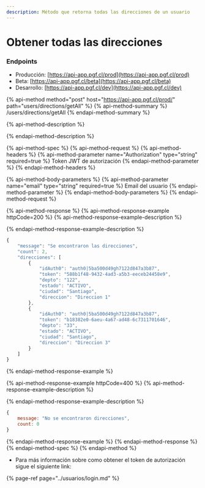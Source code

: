 ```yaml
---
description: Método que retorna todas las direcciones de un usuario
---
```


# Obtener todas las direcciones

### Endpoints

* Producción:  [https://api-app.pgf.cl/prod](https://api-app.pgf.cl/prod)
* Beta: [https://api-app.pgf.cl/beta](https://api-app.pgf.cl/beta)
* Desarrollo: [https://api-app.pgf.cl/dev](https://api-app.pgf.cl/dev)

{% api-method method="post" host="https://api-app.pgf.cl/prod/" path="users/directions/getAll" %}
{% api-method-summary %}
/users/directions/getAll
{% endapi-method-summary %}

{% api-method-description %}

{% endapi-method-description %}

{% api-method-spec %}
{% api-method-request %}
{% api-method-headers %}
{% api-method-parameter name="Authorization" type="string" required=true %}
Token JWT de autorización
{% endapi-method-parameter %}
{% endapi-method-headers %}

{% api-method-body-parameters %}
{% api-method-parameter name="email" type="string" required=true %}
Email del usuario
{% endapi-method-parameter %}
{% endapi-method-body-parameters %}
{% endapi-method-request %}

{% api-method-response %}
{% api-method-response-example httpCode=200 %}
{% api-method-response-example-description %}

{% endapi-method-response-example-description %}

```javascript
{
    "message": "Se encontraron las direcciones",
    "count": 2,
    "direcciones": [
        {
            "idAuth0": "auth0|5ba500d49gh7122d847a3b87",
            "token": "588b1f48-9432-4ad3-a5b3-eeceb24458e9",
            "depto": "122",
            "estado": "ACTIVO",
            "ciudad": "Santiago",
            "direccion": "Direccion 1"
        },
        {
            "idAuth0": "auth0|5ba500d49gh7122d847a3b87",
            "token": "b18382e0-6aeu-4a67-ad48-6c7311701646",
            "depto": "33",
            "estado": "ACTIVO",
            "ciudad": "Santiago",
            "direccion": "Direccion 3"
        }
    ]
}
```
{% endapi-method-response-example %}

{% api-method-response-example httpCode=400 %}
{% api-method-response-example-description %}

{% endapi-method-response-example-description %}

```javascript
{
    message: "No se encontraron direcciones",
    count: 0
}
```
{% endapi-method-response-example %}
{% endapi-method-response %}
{% endapi-method-spec %}
{% endapi-method %}

* Para más información sobre como obtener el token de autorización sigue el siguiente link:

{% page-ref page="../usuarios/login.md" %}

